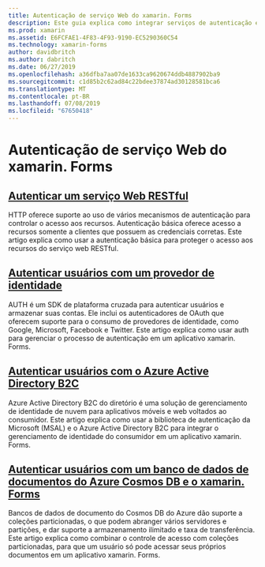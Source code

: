 ```yaml
---
title: Autenticação de serviço Web do xamarin. Forms
description: Este guia explica como integrar serviços de autenticação em um aplicativo xamarin. Forms para permitir que os usuários compartilhem um back-end tendo apenas o acesso a seus próprios dados.
ms.prod: xamarin
ms.assetid: E6FCFAE1-4F83-4F93-9190-EC5290360C54
ms.technology: xamarin-forms
author: davidbritch
ms.author: dabritch
ms.date: 06/27/2019
ms.openlocfilehash: a36dfba7aa07de1633ca9620674ddb4887902ba9
ms.sourcegitcommit: c1d85b2c62ad84c22bdee37874ad30128581bca6
ms.translationtype: MT
ms.contentlocale: pt-BR
ms.lasthandoff: 07/08/2019
ms.locfileid: "67650418"
---
```

# <a name="xamarinforms-web-service-authentication"></a>Autenticação de serviço Web do xamarin. Forms

## <a name="authenticate-a-restful-web-servicerestmd"></a>[Autenticar um serviço Web RESTful](rest.md)

HTTP oferece suporte ao uso de vários mecanismos de autenticação para controlar o acesso aos recursos. Autenticação básica oferece acesso a recursos somente a clientes que possuem as credenciais corretas. Este artigo explica como usar a autenticação básica para proteger o acesso aos recursos do serviço web RESTful.

## <a name="authenticate-users-with-an-identity-provideroauthmd"></a>[Autenticar usuários com um provedor de identidade](oauth.md)

AUTH é um SDK de plataforma cruzada para autenticar usuários e armazenar suas contas. Ele inclui os autenticadores de OAuth que oferecem suporte para o consumo de provedores de identidade, como Google, Microsoft, Facebook e Twitter. Este artigo explica como usar auth para gerenciar o processo de autenticação em um aplicativo xamarin. Forms.

## <a name="authenticate-users-with-azure-active-directory-b2cazure-ad-b2cmd"></a>[Autenticar usuários com o Azure Active Directory B2C](azure-ad-b2c.md)

Azure Active Directory B2C do diretório é uma solução de gerenciamento de identidade de nuvem para aplicativos móveis e web voltados ao consumidor. Este artigo explica como usar a biblioteca de autenticação da Microsoft (MSAL) e o Azure Active Directory B2C para integrar o gerenciamento de identidade do consumidor em um aplicativo xamarin. Forms.

## <a name="authenticate-users-with-an-azure-cosmos-db-document-database-and-xamarinformsazure-cosmosdb-authmd"></a>[Autenticar usuários com um banco de dados de documentos do Azure Cosmos DB e o xamarin. Forms](azure-cosmosdb-auth.md)

Bancos de dados de documento do Cosmos DB do Azure dão suporte a coleções particionadas, o que podem abranger vários servidores e partições, e dar suporte a armazenamento ilimitado e taxa de transferência. Este artigo explica como combinar o controle de acesso com coleções particionadas, para que um usuário só pode acessar seus próprios documentos em um aplicativo xamarin. Forms.
